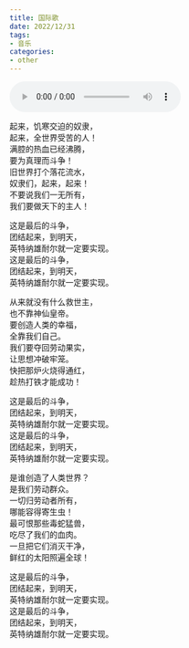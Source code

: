 ```yaml
---
title: 国际歌
date: 2022/12/31
tags:
- 音乐
categories:
- other
---
```


<audio controls="controls">
  <source src="https://www.marxists.org/chinese/internationale/internationale-tang.mpga" type="audio/mpeg">
Your browser does not support the audio tag.
</audio>

起来，饥寒交迫的奴隶，  
起来，全世界受苦的人！  
满腔的热血已经沸腾，  
要为真理而斗争！  
旧世界打个落花流水，  
奴隶们，起来，起来！  
不要说我们一无所有，  
我们要做天下的主人！  
  
这是最后的斗争，  
团结起来，到明天，  
英特纳雄耐尔就一定要实现。  
这是最后的斗争，  
团结起来，到明天，  
英特纳雄耐尔就一定要实现。  
  
从来就没有什么救世主，  
也不靠神仙皇帝。  
要创造人类的幸福，  
全靠我们自己。  
我们要夺回劳动果实，  
让思想冲破牢笼。  
快把那炉火烧得通红，  
趁热打铁才能成功！  
  
这是最后的斗争，  
团结起来，到明天，  
英特纳雄耐尔就一定要实现。  
这是最后的斗争，  
团结起来，到明天，  
英特纳雄耐尔就一定要实现。  
  
是谁创造了人类世界？  
是我们劳动群众。  
一切归劳动者所有，  
哪能容得寄生虫！  
最可恨那些毒蛇猛兽，  
吃尽了我们的血肉。  
一旦把它们消灭干净，  
鲜红的太阳照遍全球！  
  
这是最后的斗争，  
团结起来，到明天，  
英特纳雄耐尔就一定要实现。  
这是最后的斗争，  
团结起来，到明天，  
英特纳雄耐尔就一定要实现。  
  
  